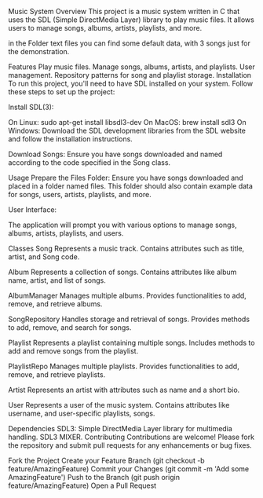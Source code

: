Music System
Overview
This project is a music system written in C that uses the SDL (Simple DirectMedia Layer) library to play music files. It allows users to manage songs, albums, artists, playlists, and more.

in the Folder text files you can find some default data, with 3 songs just for the demonstration.

Features
Play music files.
Manage songs, albums, artists, and playlists.
User management.
Repository patterns for song and playlist storage.
Installation
To run this project, you'll need to have SDL installed on your system. Follow these steps to set up the project:

Install SDL(3):

On Linux: sudo apt-get install libsdl3-dev
On MacOS: brew install sdl3
On Windows: Download the SDL development libraries from the SDL website and follow the installation instructions.

Download Songs:
Ensure you have songs downloaded and named according to the code specified in the Song class.

Usage
Prepare the Files Folder:
Ensure you have songs downloaded and placed in a folder named files. This folder should also contain example data for songs, users, artists, playlists, and more.

User Interface:

The application will prompt you with various options to manage songs, albums, artists, playlists, and users.


Classes
Song
Represents a music track. Contains attributes such as title, artist, and Song code.

Album
Represents a collection of songs. Contains attributes like album name, artist, and list of songs.

AlbumManager
Manages multiple albums. Provides functionalities to add, remove, and retrieve albums.

SongRepository
Handles storage and retrieval of songs. Provides methods to add, remove, and search for songs.

Playlist
Represents a playlist containing multiple songs. Includes methods to add and remove songs from the playlist.

PlaylistRepo
Manages multiple playlists. Provides functionalities to add, remove, and retrieve playlists.

Artist
Represents an artist with attributes such as name and a short bio.

User
Represents a user of the music system. Contains attributes like username, and user-specific playlists, songs.

Dependencies
SDL3: Simple DirectMedia Layer library for multimedia handling.
SDL3 MIXER.
Contributing
Contributions are welcome! Please fork the repository and submit pull requests for any enhancements or bug fixes.

Fork the Project
Create your Feature Branch (git checkout -b feature/AmazingFeature)
Commit your Changes (git commit -m 'Add some AmazingFeature')
Push to the Branch (git push origin feature/AmazingFeature)
Open a Pull Request
